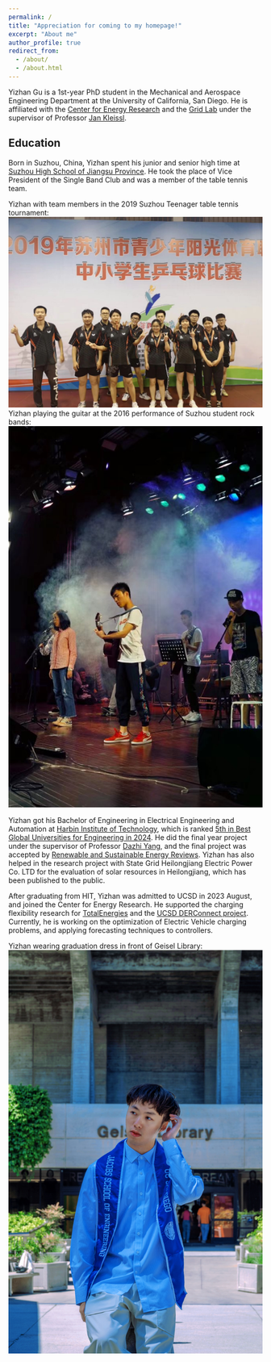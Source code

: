 ```yaml
---
permalink: /
title: "Appreciation for coming to my homepage!"
excerpt: "About me"
author_profile: true
redirect_from: 
  - /about/
  - /about.html
---
```

Yizhan Gu is a 1st-year PhD student in the Mechanical and Aerospace Engineering Department at the University of California, San Diego. He is affiliated with the [Center for Energy Research](https://cer.ucsd.edu) and the [Grid Lab](http://gridlab.ucsd.edu) under the supervisor of Professor [Jan Kleissl](http://maeresearch.ucsd.edu/kleissl/).


Education
------
Born in Suzhou, China, Yizhan spent his junior and senior high time at [Suzhou High School of Jiangsu Province](https://www.szzx1000.cn). He took the place of Vice President of the Single Band Club and was a member of the table tennis team. 

Yizhan with team members in the 2019 Suzhou Teenager table tennis tournament: 
![Yizhan with team members in the 2019 Suzhou teenager table tennis tournament](/images/tabletennis.png)
Yizhan playing the guitar at the 2016 performance of Suzhou student rock bands: 
![Yizhan playing the guitar at the 2016 performance of Suzhou student rock bands](/images/singlebed.png)

Yizhan got his Bachelor of Engineering in Electrical Engineering and Automation at [Harbin Institute of Technology](http://en.hit.edu.cn), which is ranked [5th in Best Global Universities for Engineering in 2024](https://www.usnews.com/education/best-global-universities/engineering). He did the final year project under the supervisor of Professor [Dazhi Yang](http://homepage.hit.edu.cn/dyang), and the final project was accepted by [Renewable and Sustainable Energy Reviews](https://www.sciencedirect.com/journal/renewable-and-sustainable-energy-reviews). Yizhan has also helped in the research project with State Grid Heilongjiang Electric Power Co. LTD for the evaluation of solar resources in Heilongjiang, which has been published to the public.

After graduating from HIT, Yizhan was admitted to UCSD in 2023 August, and joined the Center for Energy Research. He supported the charging flexibility research for [TotalEnergies](https://totalenergies.com) and the [UCSD DERConnect project](https://sites.google.com/ucsd.edu/derconnect/home). Currently, he is working on the optimization of Electric Vehicle charging problems, and applying forecasting techniques to controllers.

Yizhan wearing graduation dress in front of Geisel Library:
![Yizhan wearing graduation dress in front of Geisel Library](/images/graduationdress.png)





